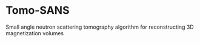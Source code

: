 # Tomo-SANS
Small angle neutron scattering tomography algorithm for reconstructing 3D magnetization volumes
